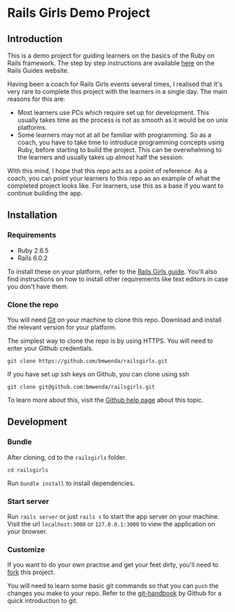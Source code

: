 # Rails Girls Demo Project

## Introduction
This is a demo project for guiding learners on the basics of the Ruby on Rails framework. The step by step instructions are available [here](https://guides.railsgirls.com/app) on the Rails Guides website.

Having been a coach for Rails Girls events several times, I realised that it's very rare to complete this project with the learners in a single day. The main reasons for this are:

- Most learners use PCs which require set up for development. This usually takes time as the process is not as smooth as it would be on unix platforms.
- Some learners may not at all be familiar with programming. So as a coach, you have to take time to introduce programming concepts using Ruby, before starting to build the project. This can be overwhelming to the learners and usually takes up almost half the session.

With this mind, I hope that this repo acts as a point of reference. As a coach, you can point your learners to this repo as an example of what the completed project looks like. For learners, use this as a base if you want to continue building the app.

## Installation
### Requirements
- Ruby 2.6.5
- Rails 6.0.2

To install these on your platform, refer to the [Rails Girls guide](https://guides.railsgirls.com/install). You'll also find instructions on how to install other requirements like text editors in case you don't have them.

### Clone the repo
You will need [Git](https://git-scm.com/) on your machine to clone this repo. Download and install the relevant version for your platform.

The simplest way to clone the repo is by using HTTPS. You will need to enter your Github credentials.
```
git clone https://github.com/bmwenda/railsgirls.git
```

If you have set up ssh keys on Github, you can clone using ssh
```
git clone git@github.com:bmwenda/railsgirls.git
```

To learn more about this, visit the [Github help page](https://help.github.com/en/github/using-git/which-remote-url-should-i-use) about this topic.

## Development
### Bundle
After cloning, cd to the `railsgirls` folder.
```
cd railsgirls
```

 Run `bundle install` to install dependencies.

### Start server
Run `rails server` or just `rails s` to start the app server on your machine. Visit the url `localhost:3000` or `127.0.0.1:3000` to view the application on your browser.

### Customize
If you want to do your own practise and get your feet dirty, you'll need to [fork](https://help.github.com/en/github/getting-started-with-github/fork-a-repo) this project.

You will need to learn some basic git commands so that you can `push` the changes you make to your repo. Refer to the [git-handbook](https://guides.github.com/introduction/git-handbook/) by Github for a quick introduction to git.
